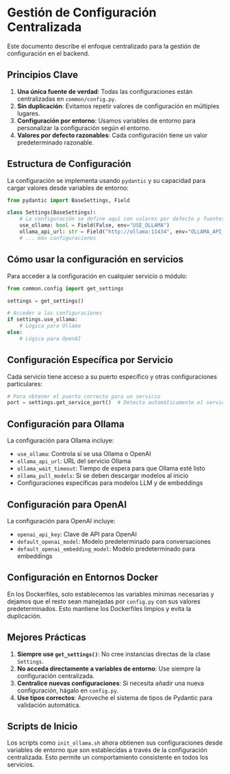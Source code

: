# Gestión de Configuración Centralizada

Este documento describe el enfoque centralizado para la gestión de configuración en el backend.

## Principios Clave

1. **Una única fuente de verdad**: Todas las configuraciones están centralizadas en `common/config.py`.
2. **Sin duplicación**: Evitamos repetir valores de configuración en múltiples lugares.
3. **Configuración por entorno**: Usamos variables de entorno para personalizar la configuración según el entorno.
4. **Valores por defecto razonables**: Cada configuración tiene un valor predeterminado razonable.

## Estructura de Configuración

La configuración se implementa usando `pydantic` y su capacidad para cargar valores desde variables de entorno:

```python
from pydantic import BaseSettings, Field

class Settings(BaseSettings):
    # La configuración se define aquí con valores por defecto y fuentes de variables de entorno
    use_ollama: bool = Field(False, env="USE_OLLAMA")
    ollama_api_url: str = Field("http://ollama:11434", env="OLLAMA_API_URL")
    # ... más configuraciones
```

## Cómo usar la configuración en servicios

Para acceder a la configuración en cualquier servicio o módulo:

```python
from common.config import get_settings

settings = get_settings()

# Acceder a las configuraciones
if settings.use_ollama:
    # Lógica para Ollama
else:
    # Lógica para OpenAI
```

## Configuración Específica por Servicio

Cada servicio tiene acceso a su puerto específico y otras configuraciones particulares:

```python
# Para obtener el puerto correcto para un servicio
port = settings.get_service_port()  # Detecta automáticamente el servicio actual
```

## Configuración para Ollama

La configuración para Ollama incluye:

- `use_ollama`: Controla si se usa Ollama o OpenAI
- `ollama_api_url`: URL del servicio Ollama
- `ollama_wait_timeout`: Tiempo de espera para que Ollama esté listo
- `ollama_pull_models`: Si se deben descargar modelos al inicio
- Configuraciones específicas para modelos LLM y de embeddings

## Configuración para OpenAI

La configuración para OpenAI incluye:

- `openai_api_key`: Clave de API para OpenAI
- `default_openai_model`: Modelo predeterminado para conversaciones
- `default_openai_embedding_model`: Modelo predeterminado para embeddings

## Configuración en Entornos Docker

En los Dockerfiles, solo establecemos las variables mínimas necesarias y dejamos que el resto sean manejadas por `config.py` con sus valores predeterminados. Esto mantiene los Dockerfiles limpios y evita la duplicación.

## Mejores Prácticas

1. **Siempre use `get_settings()`**: No cree instancias directas de la clase `Settings`.
2. **No acceda directamente a variables de entorno**: Use siempre la configuración centralizada.
3. **Centralice nuevas configuraciones**: Si necesita añadir una nueva configuración, hágalo en `config.py`.
4. **Use tipos correctos**: Aproveche el sistema de tipos de Pydantic para validación automática.

## Scripts de Inicio

Los scripts como `init_ollama.sh` ahora obtienen sus configuraciones desde variables de entorno que son establecidas a través de la configuración centralizada. Esto permite un comportamiento consistente en todos los servicios.
